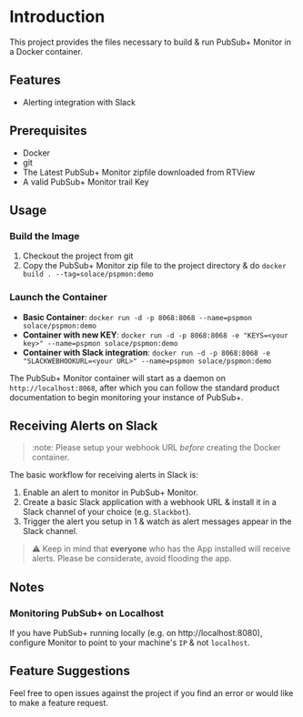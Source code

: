 # Introduction
This project provides the files necessary to build & run PubSub+ Monitor in a Docker container.

## Features
+ Alerting integration with Slack
 
## Prerequisites
+ Docker
+ git
+ The Latest PubSub+ Monitor zipfile downloaded from RTView
+ A valid PubSub+ Monitor trail Key

## Usage

### Build the Image

1. Checkout the project from git
2. Copy the PubSub+ Monitor zip file to the project directory & do `docker build . --tag=solace/pspmon:demo`

### Launch the Container

- **Basic Container**: `docker run -d -p 8068:8068 --name=pspmon solace/pspmon:demo`
- **Container with new KEY**: `docker run -d -p 8068:8068 -e "KEYS=<your key>" --name=pspmon solace/pspmon:demo`
- **Container with Slack integration**: `docker run -d -p 8068:8068 -e "SLACKWEBHOOKURL=<your URL>" --name=pspmon solace/pspmon:demo`

The PubSub+ Monitor container will start as a daemon on `http://localhost:8068`, after which you can
follow the standard product documentation to begin monitoring your instance of PubSub+.

## Receiving Alerts on Slack
> :note: Please setup your webhook URL _before_ creating the Docker container.

The basic workflow for receiving alerts in Slack is:
1. Enable an alert to monitor in PubSub+ Monitor.
2. Create a basic Slack application with a webhook URL & install it in a Slack channel of your choice (e.g. `Slackbot`).  
3. Trigger the alert you setup in 1 & watch as alert messages appear in the Slack channel.

> :warning: Keep in mind that **everyone** who has the App installed will receive alerts. Please be considerate, avoid flooding the app.

## Notes
### Monitoring PubSub+ on Localhost
If you have PubSub+ running locally (e.g. on http://localhost:8080), configure Monitor to point to your machine's `IP` & not `localhost`.

## Feature Suggestions
Feel free to open issues against the project if you find an error or would like to make a feature request.